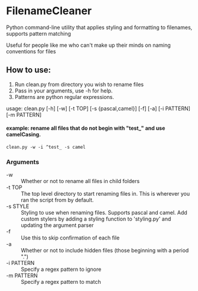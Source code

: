 # FilenameCleaner
Python command-line utility that applies styling and formatting to filenames, supports pattern matching

Useful for people like me who can't make up their minds on naming conventions for files

## How to use:
1. Run clean.py from directory you wish to rename files
2. Pass in your arguments, use -h for help.
3. Patterns are python regular expressions.


usage: clean.py [-h] [-w] [-t TOP] [-s {pascal,camel}] [-f] [-a] [-i PATTERN] [-m PATTERN]
#### example: rename all files that do not begin with "test_" and use camelCasing.
`clean.py -w -i ^test_ -s camel`

### Arguments
<dl>
  
  <dt>-w</dt>
  <dd>
    Whether or not to rename all files in child folders
  </dd>
  
  <dt>-t TOP</dt>
  <dd>
    The top level directory to start renaming files in. This is wherever you ran the script from by default.
  </dd>
  
  <dt>-s STYLE</dt>
  <dd>
    Styling to use when renaming files. Supports pascal and camel. Add custom stylers by adding a styling function to 'styling.py' and updating the argument parser
  </dd>
  
  <dt>-f</dt>
  <dd>
    Use this to skip confirmation of each file
  </dd>
  
  <dt>-a</dt>
  <dd>
    Whether or not to include hidden files (those beginning with a period ".")
  </dd>
  
  <dt>-i PATTERN</dt>
  <dd>
    Specify a regex pattern to ignore
  </dd>
  
  <dt>-m PATTERN</dt>
  <dd>
    Specify a regex pattern to match
  </dd>
  
</dl>
